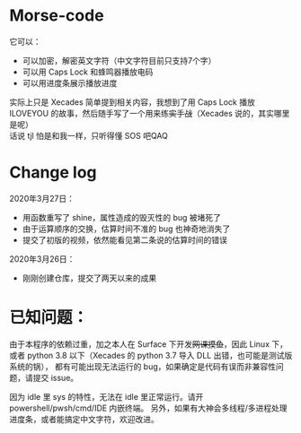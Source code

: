 # Morse-code
它可以：
- 可以加密，解密英文字符（中文字符目前只支持7个字）
- 可以用 Caps Lock 和蜂鸣器播放电码
- 可以用进度条展示播放进度

实际上只是 Xecades 简单提到相关内容，我想到了用 Caps Lock 播放 ILOVEYOU 的故事，然后随手写了一个用来练~~实~~手~~战~~（Xecades 说的，其实哪里是呢）\
话说 tjl 怕是和我一样，只听得懂 SOS 吧QAQ

# Change log
2020年3月27日：
- 用函数重写了 shine，属性造成的毁灭性的 bug 被堵死了
- 由于运算顺序的交换，估算时间不准的 bug 也神奇地消失了
- 提交了初版的视频，依然能看见第二条说的估算时间的错误

2020年3月26日：
- 刚刚创建仓库，提交了两天以来的成果

# 已知问题：
由于本程序的依赖过重，加之本人在 Surface 下开发~~网课摸鱼~~，因此 Linux 下，
或者 python 3.8 以下（Xecades 的 python 3.7 导入 DLL 出错，也可能是测试版系统的锅），
都有可能出现无法运行的 bug，如果确定是代码有误而非兼容性问题，请提交 issue。

因为 idle 里 sys 的特性，无法在 idle 里正常运行。请开 powershell/pwsh/cmd/IDE 内嵌终端。
另外，如果有大神会多线程/多进程处理进度条，或者能搞定中文字符，欢迎改进。
